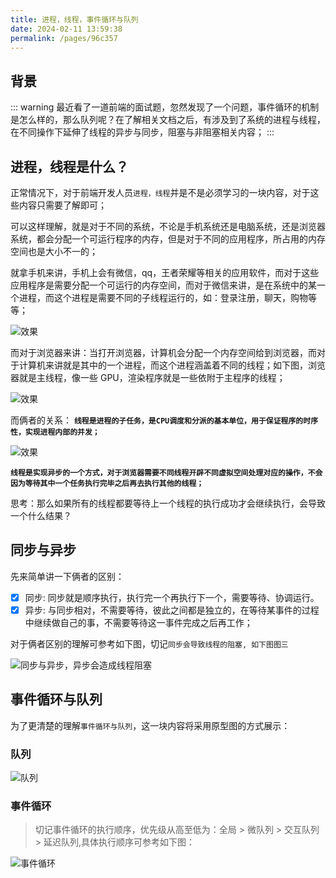 ```yaml
---
title: 进程，线程，事件循环与队列
date: 2024-02-11 13:59:38
permalink: /pages/96c357
---
```


## 背景

::: warning
最近看了一道前端的面试题，忽然发现了一个问题，事件循环的机制是怎么样的，那么队列呢？在了解相关文档之后，有涉及到了系统的进程与线程，在不同操作下延伸了线程的异步与同步，阻塞与非阻塞相关内容；
:::

## 进程，线程是什么？

正常情况下，对于前端开发人员`进程，线程`并是不是必须学习的一块内容，对于这些内容只需要了解即可；

可以这样理解，就是对于不同的系统，不论是手机系统还是电脑系统，还是浏览器系统，都会分配一个可运行程序的内存，但是对于不同的应用程序，所占用的内存空间也是大小不一的；

就拿手机来讲，手机上会有微信，qq，王者荣耀等相关的应用软件，而对于这些应用程序是需要分配一个可运行的内存空间，而对于微信来讲，是在系统中的某一个进程，而这个进程是需要不同的子线程运行的，如：登录注册，聊天，购物等等；

![效果](https://qiniu.wangxiaoze.wang/hexo-blog/event-1.png)

而对于浏览器来讲：当打开浏览器，计算机会分配一个内存空间给到浏览器，而对于计算机来讲就是其中的一个进程，而这个进程涵盖着不同的线程；如下图，浏览器就是主线程，像一些 GPU，渲染程序就是一些依附于主程序的线程；

![效果](https://qiniu.wangxiaoze.wang/hexo-blog/event-2.png)

而俩者的关系： **`线程是进程的子任务，是CPU调度和分派的基本单位，用于保证程序的时序性，实现进程内部的并发；`**

![效果](https://qiniu.wangxiaoze.wang/hexo-blog/event-3.png)

**`线程是实现异步的一个方式，对于浏览器需要不同线程开辟不同虚拟空间处理对应的操作，不会因为等待其中一个任务执行完毕之后再去执行其他的线程；`**

思考：那么如果所有的线程都要等待上一个线程的执行成功才会继续执行，会导致一个什么结果？

## 同步与异步

先来简单讲一下俩者的区别：

- [x] 同步: 同步就是顺序执行，执行完一个再执行下一个，需要等待、协调运行。
- [x] 异步: 与同步相对，不需要等待，彼此之间都是独立的，在等待某事件的过程中继续做自己的事，不需要等待这一事件完成之后再工作；

对于俩者区别的理解可参考如下图，切记`同步会导致线程的阻塞, 如下图图三`

![同步与异步，异步会造成线程阻塞](https://qiniu.wangxiaoze.wang/hexo-blog/event-4.png)

## 事件循环与队列

为了更清楚的理解`事件循环与队列`，这一块内容将采用原型图的方式展示：

### 队列

![队列](https://qiniu.wangxiaoze.wang/hexo-blog/event-5.png)

### 事件循环

> 切记事件循环的执行顺序，优先级从高至低为：全局 > 微队列 > 交互队列 > 延迟队列,具体执行顺序可参考如下图：

![事件循环](https://qiniu.wangxiaoze.wang/hexo-blog/event-6.png)
